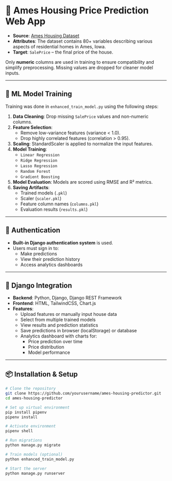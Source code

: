 # 🏡 Ames Housing Price Prediction Web App

- **Source**: [Ames Housing Dataset](https://www.kaggle.com/datasets/prevek18/ames-housing-dataset)
- **Attributes**: The dataset contains 80+ variables describing various aspects of residential homes in Ames, Iowa.
- **Target**: `SalePrice` – the final price of the house.

Only **numeric** columns are used in training to ensure compatibility and simplify preprocessing. Missing values are dropped for cleaner model inputs.

---

## 🤖 ML Model Training

Training was done in `enhanced_train_model.py` using the following steps:

1. **Data Cleaning**: Drop missing `SalePrice` values and non-numeric columns.
2. **Feature Selection**:
   - Remove low-variance features (variance < 1.0).
   - Drop highly correlated features (correlation > 0.95).
3. **Scaling**: StandardScaler is applied to normalize the input features.
4. **Model Training**:
   - `Linear Regression`
   - `Ridge Regression`
   - `Lasso Regression`
   - `Random Forest`
   - `Gradient Boosting`
5. **Model Evaluation**: Models are scored using RMSE and R² metrics.
6. **Saving Artifacts**:
   - Trained models (`.pkl`)
   - Scaler (`scaler.pkl`)
   - Feature column names (`columns.pkl`)
   - Evaluation results (`results.pkl`)

---

## 🔐 Authentication

- **Built-in Django authentication system** is used.
- Users must sign in to:
  - Make predictions
  - View their prediction history
  - Access analytics dashboards

---

## 🔄 Django Integration

- **Backend**: Python, Django, Django REST Framework
- **Frontend**: HTML, TailwindCSS, Chart.js
- **Features**:
  - Upload features or manually input house data
  - Select from multiple trained models
  - View results and prediction statistics
  - Save predictions in browser (localStorage) or database
  - Analytics dashboard with charts for:
    - Price prediction over time
    - Price distribution
    - Model performance

---

## 📦 Installation & Setup

```bash
# Clone the repository
git clone https://github.com/yourusername/ames-housing-predictor.git
cd ames-housing-predictor

# Set up virtual environment
pip install pipenv
pipenv install

# Activate environment
pipenv shell

# Run migrations
python manage.py migrate

# Train models (optional)
python enhanced_train_model.py

# Start the server
python manage.py runserver

